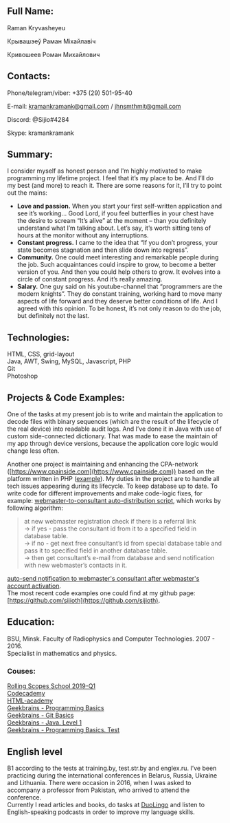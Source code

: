 ## Full Name: ##
Raman Kryvasheyeu  

Крывашэеў Раман Міхайлавіч  

Кривошеев Роман Михайлович


## Contacts: ##
Phone/telegram/viber: +375 (29) 501-95-40  

E-mail: kramankramank@gmail.com / jhnsmthmit@gmail.com  

Discord: @Sijio#4284  

Skype: kramankramank

## Summary: ##
I consider myself as honest person and I'm highly motivated to make programming my lifetime project. 
I feel that it’s my place to be. And I’ll do my best (and more) to reach it. There are some reasons for it, I’ll try to point out the mains:  
* **Love and passion.** When you start your first self-written application and see it’s working... Good Lord, if you feel butterflies in your chest have the desire to scream “It’s alive” at the moment – than you definitely understand what I’m talking about. Let’s say, it’s worth sitting tens of hours at the monitor without any interruptions.  
* **Constant progress.** I came to the idea that “If you don’t progress, your state becomes stagnation and then slide down into regress”.  
* **Community.** One could meet interesting and remarkable people during the job. Such acquaintances could inspire to grow, to become a better version of you. And then you could help others to grow. It evolves into a circle of constant progress. And it’s really amazing.  
* **Salary.** One guy said on his youtube-channel that “programmers are the modern knights”. They do constant training, working hard to move many aspects of life forward and they deserve better conditions of life. And I agreed with this opinion. To be honest, it’s not only reason to do the job, but definitely not the last.


## Technologies: ##
HTML, CSS, grid-layout  
Java, AWT, Swing, MySQL, Javascript, PHP  
Git  
Photoshop


## Projects & Code Examples: ##
One of the tasks at my present job is to write and maintain the application to decode files with binary sequences (which are the result of the lifecycle of the real device) into readable audit logs. And I’ve done it in Java with use of custom side-connected dictionary. That was made to ease the maintain of my app through device versions, because the application core logic would change less often.  

Another one project is maintaining and enhancing the CPA-network ([https://www.cpainside.com](https://www.cpainside.com)) based on the platform written in PHP ([example](https://mastertraf.com)). My duties in the project are to handle all tech issues appearing during its lifecycle. To keep database up to date. To write code for different improvements and make code-logic fixes, for example: 
[webmaster-to-consultant auto-distribution script](https://pastebin.com/af9JKa9C), which works by following algorithm:
>at new webmaster registration check if there is a referral link  
>		-> if yes - pass the consultant id from it to a specified field in database table.  
>		-> if no - get next free consultant’s id from special database table and pass it to specified field in another database table.  
>				-> then get consultant’s e-mail from database and send notification with new webmaster’s contacts in it.

[auto-send notification to webmaster's consultant after webmaster's account activation](https://pastebin.com/ddWhJL4e).  
The most recent code examples one could find at my github page: [https://github.com/sijioth](https://github.com/sijioth).


## Education: ##
BSU, Minsk. Faculty of Radiophysics and Computer Technologies. 2007 - 2016.  
Specialist in mathematics and physics.  
### Couses: ###
[Rolling Scopes School 2019-Q1](https://school.rollingscopes.com/index.html)  
[Codecademy](https://www.codecademy.com/Sijioth#completed)  
[HTML-academy](https://htmlacademy.ru/profile/id1020449)  
[Geekbrains - Programming Basics](https://geekbrains.ru/certificates/93816)  
[Geekbrains - Git Basics](https://geekbrains.ru/certificates/100364)  
[Geekbrains - Java. Level 1](https://geekbrains.ru/certificates/310355)  
[Geekbrains - Programming Basics. Test](https://geekbrains.ru/certificates/310358)


## English level ##
B1 according to the tests at training.by, test.str.by and englex.ru.
I’ve been practicing during the international conferences in Belarus, Russia, Ukraine and Lithuania. 
There were occasion in 2016, when I was asked to accompany a professor from Pakistan, who arrived to attend the conference.  
Currently I read articles and books, do tasks at [DuoLingo](https://ru.duolingo.com/Sijioth) and listen to English-speaking podcasts in order to improve my language skills.
